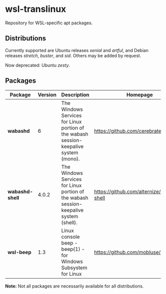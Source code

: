 # wsl-translinux
Repository for WSL-specific apt packages.

## Distributions

Currently supported are Ubuntu releases _xenial_ and _artful_, and Debian releases _stretch_, _buster_, and _sid_. Others may be added by request.

Now deprecated: Ubuntu _zesty_.

## Packages

| Package | Version | Description | Homepage |
| --- | --- | --- | --- |
| **wabashd** | 6 | The Windows Services for Linux portion of the wabash session-keepalive system (mono). | https://github.com/cerebrate/wabashd |
| **wabashd-shell** | 4.0.2 | The Windows Services for Linux portion of the wabash session-keepalive system (shell). | https://github.com/alternize/wabashd-shell |
| **wsl-beep** | 1.3 | Linux console beep - beep(1) - for Windows Subsystem for Linux | https://github.com/mobluse/wsl-beep |

**Note:** Not all packages are necessarily available for all distributions.
